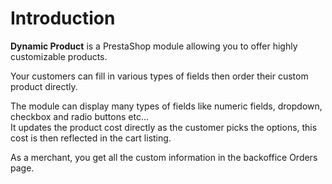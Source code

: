 # Introduction

**Dynamic Product** is a PrestaShop module allowing you to offer highly customizable products.  

Your customers can fill in various types of fields then order their custom product directly.  

The module can display many types of fields like numeric fields, dropdown, checkbox and radio buttons etc...  
It updates the product cost directly as the customer picks the options, this cost is then reflected in the cart listing.

As a merchant, you get all the custom information in the backoffice Orders page.
